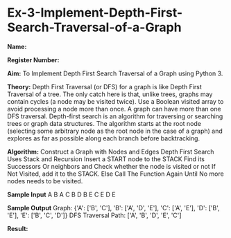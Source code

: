 # Ex-3-Implement-Depth-First-Search-Traversal-of-a-Graph

**Name:**

**Register Number:**

**Aim:**
To Implement Depth First Search Traversal of a Graph using Python 3.

**Theory:**
Depth First Traversal (or DFS) for a graph is like Depth First Traversal of a tree. 
The only catch here is that, unlike trees, graphs may contain cycles (a node may be visited twice). 
Use a Boolean visited array to avoid processing a node more than once. 
A graph can have more than one DFS traversal. Depth-first search is an algorithm for traversing or searching trees or graph data structures. 
The algorithm starts at the root node (selecting some arbitrary node as the root node in the case of a graph) and explores as far as possible along each branch before backtracking. 

**Algorithm:**
Construct a Graph with Nodes and Edges
Depth First Search Uses Stack and Recursion
Insert a START node to the STACK
Find its Successors Or neighbors and Check whether the node is visited or not
If Not Visited, add it to the STACK. Else Call The Function Again Until No more nodes needs to be visited.

**Sample Input**
A B
A C
B D
B E
C E
D E

**Sample Output**
Graph: {'A': ['B', 'C'], 'B': ['A', 'D', 'E'], 'C': ['A', 'E'], 'D': ['B', 'E'], 'E': ['B', 'C', 'D']}
DFS Traversal Path: ['A', 'B', 'D', 'E', 'C']

**Result:**
